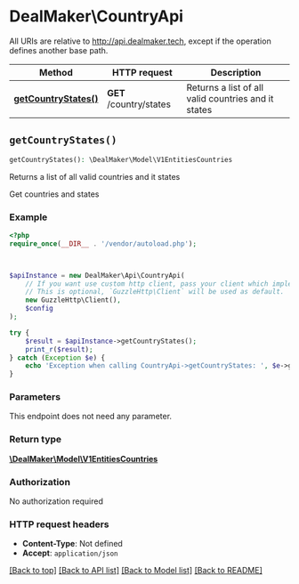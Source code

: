 # DealMaker\CountryApi

All URIs are relative to http://api.dealmaker.tech, except if the operation defines another base path.

| Method | HTTP request | Description |
| ------------- | ------------- | ------------- |
| [**getCountryStates()**](CountryApi.md#getCountryStates) | **GET** /country/states | Returns a list of all valid countries and it states |


## `getCountryStates()`

```php
getCountryStates(): \DealMaker\Model\V1EntitiesCountries
```

Returns a list of all valid countries and it states

Get countries and states

### Example

```php
<?php
require_once(__DIR__ . '/vendor/autoload.php');



$apiInstance = new DealMaker\Api\CountryApi(
    // If you want use custom http client, pass your client which implements `GuzzleHttp\ClientInterface`.
    // This is optional, `GuzzleHttp\Client` will be used as default.
    new GuzzleHttp\Client(),
    $config
);

try {
    $result = $apiInstance->getCountryStates();
    print_r($result);
} catch (Exception $e) {
    echo 'Exception when calling CountryApi->getCountryStates: ', $e->getMessage(), PHP_EOL;
}
```

### Parameters

This endpoint does not need any parameter.

### Return type

[**\DealMaker\Model\V1EntitiesCountries**](../Model/V1EntitiesCountries.md)

### Authorization

No authorization required

### HTTP request headers

- **Content-Type**: Not defined
- **Accept**: `application/json`

[[Back to top]](#) [[Back to API list]](../../README.md#endpoints)
[[Back to Model list]](../../README.md#models)
[[Back to README]](../../README.md)
